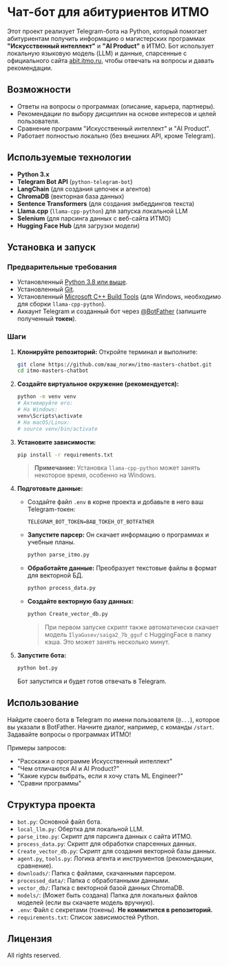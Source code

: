 # Чат-бот для абитуриентов ИТМО

Этот проект реализует Telegram-бота на Python, который помогает абитуриентам получить информацию о магистерских программах **"Искусственный интеллект"** и **"AI Product"** в ИТМО. Бот использует локальную языковую модель (LLM) и данные, спарсенные с официального сайта [abit.itmo.ru](https://abit.itmo.ru/), чтобы отвечать на вопросы и давать рекомендации.

## Возможности

*   Ответы на вопросы о программах (описание, карьера, партнеры).
*   Рекомендации по выбору дисциплин на основе интересов и целей пользователя.
*   Сравнение программ "Искусственный интеллект" и "AI Product".
*   Работает полностью локально (без внешних API, кроме Telegram).

## Используемые технологии

*   **Python 3.x**
*   **Telegram Bot API** (`python-telegram-bot`)
*   **LangChain** (для создания цепочек и агентов)
*   **ChromaDB** (векторная база данных)
*   **Sentence Transformers** (для создания эмбеддингов текста)
*   **Llama.cpp** (`llama-cpp-python`) для запуска локальной LLM
*   **Selenium** (для парсинга данных с веб-сайта ИТМО)
*   **Hugging Face Hub** (для загрузки модели)

## Установка и запуск

### Предварительные требования

*   Установленный [Python 3.8 или выше](https://www.python.org/downloads/).
*   Установленный [Git](https://git-scm.com/downloads).
*   Установленный [Microsoft C++ Build Tools](https://visualstudio.microsoft.com/visual-cpp-build-tools/) (для Windows, необходимо для сборки `llama-cpp-python`).
*   Аккаунт Telegram и созданный бот через [@BotFather](https://t.me/BotFather) (запишите полученный **токен**).

### Шаги

1.  **Клонируйте репозиторий:**
    Откройте терминал и выполните:
    ```bash
    git clone https://github.com/ваш_логин/itmo-masters-chatbot.git
    cd itmo-masters-chatbot
    ```

2.  **Создайте виртуальное окружение (рекомендуется):**
    ```bash
    python -m venv venv
    # Активируйте его:
    # На Windows:
    venv\Scripts\activate
    # На macOS/Linux:
    # source venv/bin/activate
    ```

3.  **Установите зависимости:**
    ```bash
    pip install -r requirements.txt
    ```
    > **Примечание:** Установка `llama-cpp-python` может занять некоторое время, особенно на Windows.

4.  **Подготовьте данные:**
    *   Создайте файл `.env` в корне проекта и добавьте в него ваш Telegram-токен:
        ```
        TELEGRAM_BOT_TOKEN=ВАШ_ТОКЕН_ОТ_BOTFATHER
        ```
    *   **Запустите парсер:** Он скачает информацию о программах и учебные планы.
        ```bash
        python parse_itmo.py
        ```
    *   **Обработайте данные:** Преобразует текстовые файлы в формат для векторной БД.
        ```bash
        python process_data.py
        ```
    *   **Создайте векторную базу данных:**
        ```bash
        python Create_vector_db.py
        ```
        > При первом запуске скрипт также автоматически скачает модель `IlyaGusev/saiga2_7b_gguf` с HuggingFace в папку кэша. Это может занять несколько минут.

5.  **Запустите бота:**
    ```bash
    python bot.py
    ```
    Бот запустится и будет готов отвечать в Telegram.

## Использование

Найдите своего бота в Telegram по имени пользователя (`@...`), которое вы указали в BotFather. Начните диалог, например, с команды `/start`. Задавайте вопросы о программах ИТМО!

Примеры запросов:
*   "Расскажи о программе Искусственный интеллект"
*   "Чем отличаются AI и AI Product?"
*   "Какие курсы выбрать, если я хочу стать ML Engineer?"
*   "Сравни программы"

## Структура проекта

*   `bot.py`: Основной файл бота.
*   `local_llm.py`: Обертка для локальной LLM.
*   `parse_itmo.py`: Скрипт для парсинга данных с сайта ИТМО.
*   `process_data.py`: Скрипт для обработки спарсенных данных.
*   `Create_vector_db.py`: Скрипт для создания векторной базы данных.
*   `agent.py`, `tools.py`: Логика агента и инструментов (рекомендации, сравнение).
*   `downloads/`: Папка с файлами, скачанными парсером.
*   `processed_data/`: Папка с обработанными данными.
*   `vector_db/`: Папка с векторной базой данных ChromaDB.
*   `models/`: (Может быть создана) Папка для локальных файлов моделей (если вы скачаете модель вручную).
*   `.env`: Файл с секретами (токены). **Не коммитится в репозиторий.**
*   `requirements.txt`: Список зависимостей Python.

## Лицензия

All rights reserved.
